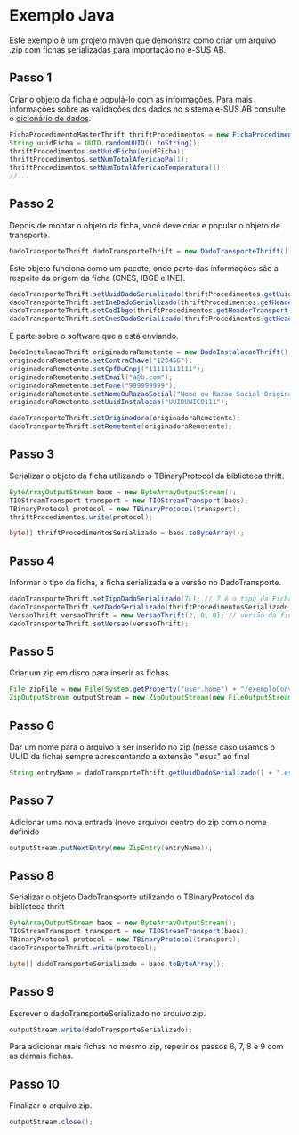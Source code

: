 # Exemplo Java

Este exemplo é um projeto maven que demonstra como criar um arquivo .zip com fichas serializadas para importação no e-SUS AB.

## Passo 1

Criar o objeto da ficha e populá-lo com as informações.
Para mais informações sobre as validações dos dados no sistema e-SUS AB consulte o [dicionário de dados](http://esusab.github.io/integracao/).

```java
FichaProcedimentoMasterThrift thriftProcedimentos = new FichaProcedimentoMasterThrift();
String uuidFicha = UUID.randomUUID().toString();
thriftProcedimentos.setUuidFicha(uuidFicha);
thriftProcedimentos.setNumTotalAfericaoPa(1);
thriftProcedimentos.setNumTotalAfericaoTemperatura(1);
//... 
```

## Passo 2

Depois de montar o objeto da ficha, você deve criar e popular o objeto de transporte.

```java
DadoTransporteThrift dadoTransporteThrift = new DadoTransporteThrift();
```

Este objeto funciona como um pacote, onde parte das informações são a respeito da origem da ficha (CNES, IBGE e INE).

```java
dadoTransporteThrift.setUuidDadoSerializado(thriftProcedimentos.getUuidFicha());
dadoTransporteThrift.setIneDadoSerializado(thriftProcedimentos.getHeaderTransport().getIne());
dadoTransporteThrift.setCodIbge(thriftProcedimentos.getHeaderTransport().getCodigoIbgeMunicipio());
dadoTransporteThrift.setCnesDadoSerializado(thriftProcedimentos.getHeaderTransport().getCnes());
```

E parte sobre o software que a está enviando.

```java
DadoInstalacaoThrift originadoraRemetente = new DadoInstalacaoThrift();
originadoraRemetente.setContraChave("123456");
originadoraRemetente.setCpfOuCnpj("11111111111");
originadoraRemetente.setEmail("a@b.com");
originadoraRemetente.setFone("999999999");
originadoraRemetente.setNomeOuRazaoSocial("Nome ou Razao Social Originadora e Remetente");
originadoraRemetente.setUuidInstalacao("UUIDUNICO111");

dadoTransporteThrift.setOriginadora(originadoraRemetente);
dadoTransporteThrift.setRemetente(originadoraRemetente);
```

## Passo 3

Serializar o objeto da ficha utilizando o TBinaryProtocol da biblioteca thrift.

```java
ByteArrayOutputStream baos = new ByteArrayOutputStream();
TIOStreamTransport transport = new TIOStreamTransport(baos);
TBinaryProtocol protocol = new TBinaryProtocol(transport);
thriftProcedimentos.write(protocol);

byte[] thriftProcedimentosSerializado = baos.toByteArray();
```

## Passo 4

Informar o tipo da ficha, a ficha serializada e a versão no DadoTransporte.

```java
dadoTransporteThrift.setTipoDadoSerializado(7L); // 7 é o tipo da Ficha de Procedimentos, usada nesse exemplo.
dadoTransporteThrift.setDadoSerializado(thriftProcedimentosSerializado);
VersaoThrift versaoThrift = new VersaoThrift(2, 0, 0); // versão da ficha a ser exportada (não é a versão do e-SUS AB)
dadoTransporteThrift.setVersao(versaoThrift);
```

## Passo 5

Criar um zip em disco para inserir as fichas.

```java
File zipFile = new File(System.getProperty("user.home") + "/exemploConversaoThrift.zip");
ZipOutputStream outputStream = new ZipOutputStream(new FileOutputStream(zipFile));
```

## Passo 6

Dar um nome para o arquivo a ser inserido no zip (nesse caso usamos o UUID da ficha) sempre acrescentando a extensão ".esus" ao final

```java
String entryName = dadoTransporteThrift.getUuidDadoSerializado() + ".esus";
```

## Passo 7

Adicionar uma nova entrada (novo arquivo) dentro do zip com o nome definido

```java
outputStream.putNextEntry(new ZipEntry(entryName));
```

## Passo 8

Serializar o objeto DadoTransporte utilizando o TBinaryProtocol da biblioteca thrift

```java
ByteArrayOutputStream baos = new ByteArrayOutputStream();
TIOStreamTransport transport = new TIOStreamTransport(baos);
TBinaryProtocol protocol = new TBinaryProtocol(transport);
dadoTransporteThrift.write(protocol);

byte[] dadoTransporteSerializado = baos.toByteArray();
```

## Passo 9

Escrever o dadoTransporteSerializado no arquivo zip.

```java
outputStream.write(dadoTransporteSerializado);
```

Para adicionar mais fichas no mesmo zip, repetir os passos 6, 7, 8 e 9 com as demais fichas.

## Passo 10

Finalizar o arquivo zip.

```java
outputStream.close();
```
